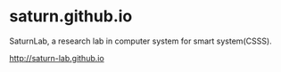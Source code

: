 # saturn.github.io
SaturnLab, a research lab in computer system for smart system(CSSS). 

http://saturn-lab.github.io
